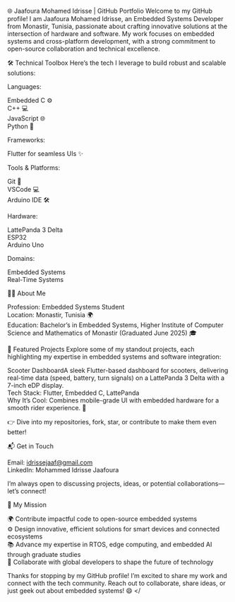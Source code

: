 🌐 Jaafoura Mohamed Idrisse | GitHub Portfolio
Welcome to my GitHub profile! I am Jaafoura Mohamed Idrisse, an Embedded Systems Developer from Monastir, Tunisia, passionate about crafting innovative solutions at the intersection of hardware and software. My work focuses on embedded systems and cross-platform development, with a strong commitment to open-source collaboration and technical excellence.

🛠️ Technical Toolbox
Here’s the tech I leverage to build robust and scalable solutions:

Languages:  

Embedded C ⚙️  
C++ 💻  
JavaScript 🌐  
Python 🐍


Frameworks:  

Flutter for seamless UIs ✨


Tools & Platforms:  

Git 🦸  
VSCode 💻  
Arduino IDE 🛠️


Hardware:  

LattePanda 3 Delta  
ESP32  
Arduino Uno


Domains:  

Embedded Systems  
Real-Time Systems




👨‍💻 About Me

Profession: Embedded Systems Student  
Location: Monastir, Tunisia 🌍  
Education: Bachelor’s in Embedded Systems, Higher Institute of Computer Science and Mathematics of Monastir (Graduated June 2025) 🎓


🚀 Featured Projects
Explore some of my standout projects, each highlighting my expertise in embedded systems and software integration:

Scooter DashboardA sleek Flutter-based dashboard for scooters, delivering real-time data (speed, battery, turn signals) on a LattePanda 3 Delta with a 7-inch eDP display.  
Tech Stack: Flutter, Embedded C, LattePanda  
Why It’s Cool: Combines mobile-grade UI with embedded hardware for a smooth rider experience. 🛵



👉 Dive into my repositories, fork, star, or contribute to make them even better!

📬 Get in Touch

Email: idrissejaaf@gmail.com  
LinkedIn: Mohammed Idrisse Jaafoura

I’m always open to discussing projects, ideas, or potential collaborations—let’s connect!

🎯 My Mission

🌍 Contribute impactful code to open-source embedded systems  
⚙️ Design innovative, efficient solutions for smart devices and connected ecosystems  
📚 Advance my expertise in RTOS, edge computing, and embedded AI through graduate studies  
🤝 Collaborate with global developers to shape the future of technology


Thanks for stopping by my GitHub profile! I’m excited to share my work and connect with the tech community. Reach out to collaborate, share ideas, or just geek out about embedded systems! 😄
</
